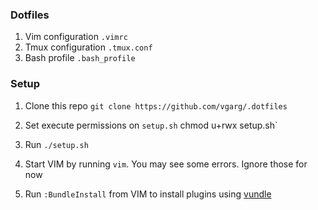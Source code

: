 ### Dotfiles
1. Vim configuration `.vimrc`
2. Tmux configuration `.tmux.conf`
3. Bash profile `.bash_profile`

### Setup
1. Clone this repo 
`git clone https://github.com/vgarg/.dotfiles`

2. Set execute permissions on `setup.sh`
chmod u+rwx setup.sh`

3. Run `./setup.sh`

4. Start VIM by running `vim`. You may see some errors. Ignore those for now

5. Run `:BundleInstall` from VIM to install plugins using [vundle](https://github.com/gmarik/vundle)
